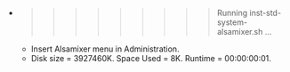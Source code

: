* >>>>>>>>> Running inst-std-system-alsamixer.sh ...
  * Insert Alsamixer menu in Administration.
  * Disk size = 3927460K. Space Used = 8K. Runtime = 00:00:00:01.
